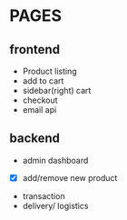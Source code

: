 # PAGES

## frontend

- Product listing
- add to cart
- sidebar(right) cart
- checkout
- email api

## backend

- admin dashboard
- [x] add/remove new product
- transaction
- delivery/ logistics
